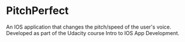 # PitchPerfect
An IOS application that changes the pitch/speed of the user's voice. Developed as part of the Udacity course Intro to IOS App Development.
